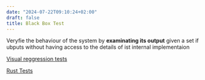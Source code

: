 ```yaml
---
date: "2024-07-22T09:10:24+02:00"
draft: false
title: Black Box Test
---
```


Veryfie the behaviour of the system by **examinating its output** given
a set if ubputs without having access to the details of ist internal
implementaion

[Visual reggression tests](/Notes/posts/tests/visual-reggression_tests)

[Rust Tests](/Notes/posts/tests/rust_tests)
